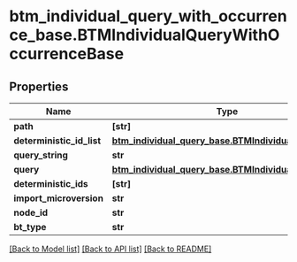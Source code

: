 # btm_individual_query_with_occurrence_base.BTMIndividualQueryWithOccurrenceBase

## Properties
Name | Type | Description | Notes
------------ | ------------- | ------------- | -------------
**path** | **[str]** |  | [optional] 
**deterministic_id_list** | [**btm_individual_query_base.BTMIndividualQueryBase**](BTMIndividualQueryBase.md) |  | [optional] 
**query_string** | **str** |  | [optional] 
**query** | [**btm_individual_query_base.BTMIndividualQueryBase**](BTMIndividualQueryBase.md) |  | [optional] 
**deterministic_ids** | **[str]** |  | [optional] 
**import_microversion** | **str** |  | [optional] 
**node_id** | **str** |  | [optional] 
**bt_type** | **str** |  | [optional] 

[[Back to Model list]](../README.md#documentation-for-models) [[Back to API list]](../README.md#documentation-for-api-endpoints) [[Back to README]](../README.md)


